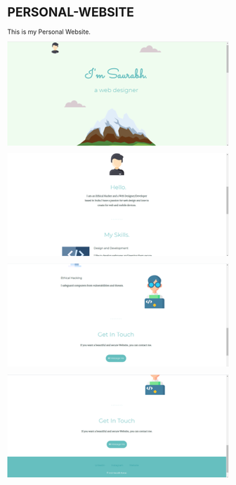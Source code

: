 # PERSONAL-WEBSITE
This is my Personal Website.

![](images/PersonalWebsite1.png)

![](images/PersonalWebsite2.png)

![](images/PersonalWebsite3.png)

![](images/PersonalWebsite4.png)
